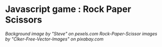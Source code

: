# Javascript game : Rock Paper Scissors

*Background image by "Steve" on pexels.com
Rock-Paper-Scissor images by "Clker-Free-Vector-Images" on pixabay.com*
